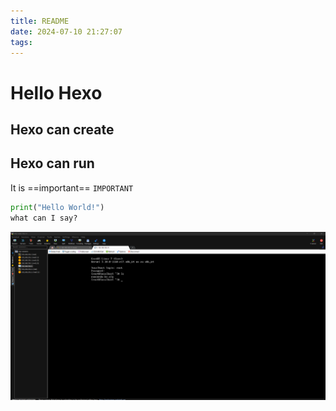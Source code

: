 ```yaml
---
title: README
date: 2024-07-10 21:27:07
tags:
---
```

# Hello Hexo
## Hexo can create
## Hexo can run
It is ==important==
`IMPORTANT`
```python
print("Hello World!")
what can I say?
```
![test](https://github.com/myyuanjiarui/myyuanjiarui.github.io/blob/main/test.png)